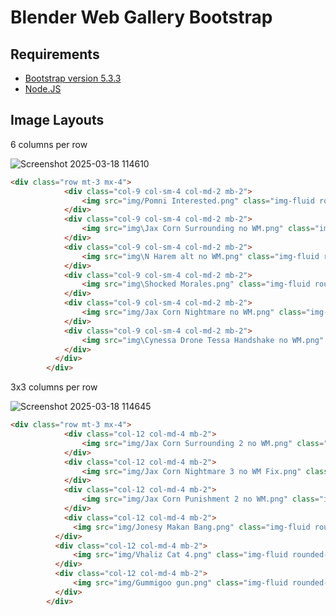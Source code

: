 # Blender Web Gallery Bootstrap

## Requirements
 - [Bootstrap version 5.3.3](https://getbootstrap.com/)
 - [Node.JS](https://nodejs.org/en)


## Image Layouts

6 columns per row

![Screenshot 2025-03-18 114610](https://github.com/user-attachments/assets/38d84e22-6f0d-4881-95e6-1ba1c73ed65e)

```HTML
<div class="row mt-3 mx-4">      
            <div class="col-9 col-sm-4 col-md-2 mb-2"> 
                <img src="img/Pomni Interested.png" class="img-fluid rounded-4">
            </div>
            <div class="col-9 col-sm-4 col-md-2 mb-2">
                <img src="img\Jax Corn Surrounding no WM.png" class="img-fluid rounded-4">
            </div>
            <div class="col-9 col-sm-4 col-md-2 mb-2">
                <img src="img\N Harem alt no WM.png" class="img-fluid rounded-4">
            </div>
            <div class="col-9 col-sm-4 col-md-2 mb-2">
                <img src="img\Shocked Morales.png" class="img-fluid rounded-4">
            </div>
            <div class="col-9 col-sm-4 col-md-2 mb-2">
                <img src="img/Jax Corn Nightmare no WM.png" class="img-fluid rounded-4">
            </div>
            <div class="col-9 col-sm-4 col-md-2 mb-2">
                <img src="img\Cynessa Drone Tessa Handshake no WM.png" class="img-fluid rounded-4">
            </div>
          </div>
        </div>
```

3x3 columns per row 

![Screenshot 2025-03-18 114645](https://github.com/user-attachments/assets/c637dcd9-6f40-425c-a482-cf926b097573)

```HTML
<div class="row mt-3 mx-4"> 
            <div class="col-12 col-md-4 mb-2"> 
                <img src="img/Jax Corn Surrounding 2 no WM.png" class="img-fluid rounded-4">
            </div>
            <div class="col-12 col-md-4 mb-2">
                <img src="img/Jax Corn Nightmare 3 no WM Fix.png" class="img-fluid rounded-4">
            </div>
            <div class="col-12 col-md-4 mb-2">
                <img src="img/Jax Corn Punishment 2 no WM.png" class="img-fluid rounded-4">
            </div>
            <div class="col-12 col-md-4 mb-2">
              <img src="img/Jonesy Makan Bang.png" class="img-fluid rounded-4">
          </div>
          <div class="col-12 col-md-4 mb-2">
              <img src="img/Vhaliz Cat 4.png" class="img-fluid rounded-4">
          </div>
          <div class="col-12 col-md-4 mb-2">
              <img src="img/Gummigoo gun.png" class="img-fluid rounded-4">
          </div>
        </div> 
```
